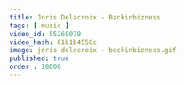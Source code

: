 ```yaml
---
title: Joris Delacroix - Backinbizness
tags: [ music ]
video_id: 55269079
video_hash: 61b1b4558c
image: joris delacroix - backinbizness.gif
published: true
order : 18000
---
```

